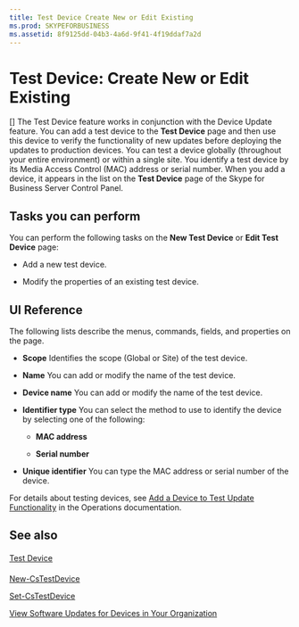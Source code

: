 ```yaml
---
title: Test Device Create New or Edit Existing
ms.prod: SKYPEFORBUSINESS
ms.assetid: 8f9125dd-04b3-4a6d-9f41-4f19ddaf7a2d
---
```



# Test Device: Create New or Edit Existing
[]
The Test Device feature works in conjunction with the Device Update feature. You can add a test device to the **Test Device** page and then use this device to verify the functionality of new updates before deploying the updates to production devices. You can test a device globally (throughout your entire environment) or within a single site. You identify a test device by its Media Access Control (MAC) address or serial number. When you add a device, it appears in the list on the **Test Device** page of the Skype for Business Server Control Panel.
  
    
    


## Tasks you can perform

You can perform the following tasks on the **New Test Device** or **Edit Test Device** page:
  
    
    

- Add a new test device.
    
  
- Modify the properties of an existing test device.
    
  

## UI Reference

The following lists describe the menus, commands, fields, and properties on the page.
  
    
    

- **Scope** Identifies the scope (Global or Site) of the test device.
    
  
- **Name** You can add or modify the name of the test device.
    
  
- **Device name** You can add or modify the name of the test device.
    
  
- **Identifier type** You can select the method to use to identify the device by selecting one of the following:
    
  - **MAC address**
    
  
  - **Serial number**
    
  
- **Unique identifier** You can type the MAC address or serial number of the device.
    
  
For details about testing devices, see  [Add a Device to Test Update Functionality](http://technet.microsoft.com/library/ce509fd1-17b3-4b78-b269-fe5d06fe2e1d.aspx) in the Operations documentation.
## See also


#### 


  
    
    
 [Test Device](test-device.md)
#### 


  
    
    
 [New-CsTestDevice](new-cstestdevice.md)
  
    
    
 [Set-CsTestDevice](set-cstestdevice.md)
  
    
    
 [View Software Updates for Devices in Your Organization](http://technet.microsoft.com/library/d2cca12b-ed43-4e1f-90ab-d14bca8b482c.aspx)
